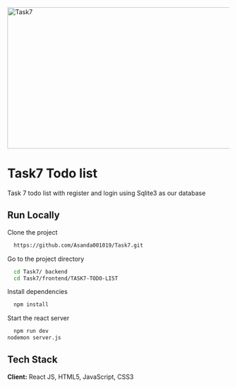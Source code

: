 <img src="https://socialify.git.ci/Asanda001019/Task7/image?language=1&owner=1&name=1&stargazers=1&theme=Light" alt="Task7" width="640" height="320" />
 
 <h1> Task7 Todo list </h1>
 <p>Task 7 todo list with register and login using Sqlite3 as our database</p>

 
## Run Locally
Clone the project
```bash
  https://github.com/Asanda001019/Task7.git
```
Go to the project directory
```bash
  cd Task7/ backend
  cd Task7/frontend/TASK7-TODO-LIST
```
Install dependencies
```bash
  npm install
```
Start the react server
```bash
  npm run dev
nodemon server.js
```
## Tech Stack
**Client:** React JS, HTML5, JavaScript, CSS3
